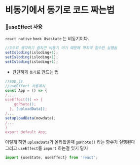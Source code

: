 # 비동기에서 동기로 코드 짜는법

### 📑useEffect 사용
`react native` `hook Usestate` 는 비동기이다.
```js
//3으로 생각하기 쉽지만 비동기 이기 때문에 마지막 함수만 실행됨
setIsloding(isloding+1);
setIsloding(isloding+1);
setIsloding(isloding+1);
```

- 간단하게 `동기`로 만드는 법
```js
//app.js
//useEffect 사용예시
const App = () => {
/...
useEffect(() => {
    goPhoto();
  }, [uploadData]);
/...
setuploadData(nowdata);
/...
}
export default App;
```

이렇게 하면 `uploadData`가 올라왔을때 `goPhoto()` 라는 함수가 실행된다  
그리고 `useEffect`를 `import` 하는걸 잊지 말자

```js
import {useState, useEffect} from 'react';
```